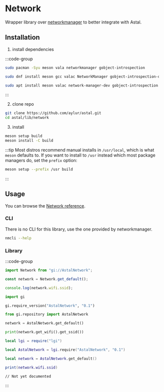 # Network

Wrapper library over [networkmanager](https://networkmanager.dev/) to better integrate with Astal.

## Installation

1. install dependencies

:::code-group

```sh [<i class="devicon-archlinux-plain"></i> Arch]
sudo pacman -Syu meson vala networkmanager gobject-introspection
```

```sh [<i class="devicon-fedora-plain"></i> Fedora]
sudo dnf install meson gcc valac NetworkManager gobject-introspection-devel
```

```sh [<i class="devicon-ubuntu-plain"></i> Ubuntu]
sudo apt install meson valac network-manager-dev gobject-introspection
```

:::

2. clone repo

```sh
git clone https://github.com/aylur/astal.git
cd astal/lib/network
```

3. install

```sh
meson setup build
meson install -C build
```

:::tip
Most distros recommend manual installs in `/usr/local`,
which is what `meson` defaults to. If you want to install to `/usr`
instead which most package managers do, set the `prefix` option:

```sh
meson setup --prefix /usr build
```

:::

## Usage

You can browse the [Network reference](https://aylur.github.io/libastal/network).

### CLI

There is no CLI for this library, use the one provided by networkmanager.

```sh
nmcli --help
```

### Library

:::code-group

```js [<i class="devicon-javascript-plain"></i> JavaScript]
import Network from "gi://AstalNetwork";

const network = Network.get_default();

console.log(network.wifi.ssid);
```

```py [<i class="devicon-python-plain"></i> Python]
import gi

gi.require_version("AstalNetwork", "0.1")

from gi.repository import AstalNetwork

network = AstalNetwork.get_default()

print(network.get_wifi().get_ssid())
```

```lua [<i class="devicon-lua-plain"></i> Lua]
local lgi = require("lgi")

local AstalNetwork = lgi.require("AstalNetwork", "0.1")

local network = AstalNetwork.get_default()

print(network.wifi.ssid)
```

```vala [<i class="devicon-vala-plain"></i> Vala]
// Not yet documented
```

:::
